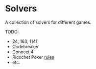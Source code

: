 # Solvers

A collection of solvers for different games.

TODO:
* 24, 163, 1141
* Codebreaker
* Connect 4
* Ricochet Poker
    [rules](http://ricochetpoker.net/ricochet-poker-rules/table-game-rules/)
* etc.
